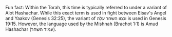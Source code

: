 Fun fact: Within the Torah, this time is typically referred to under a variant of Alot Hashachar. While this exact term is used in fight between Eisav's Angel and Yaakov (Genesis 32:25), the variant of וכמו השחר עלה is used in Genesis 19:15. However, the language used by the Mishnah (Brachot 1:1) is Amud Hashachar (עמוד השחר).